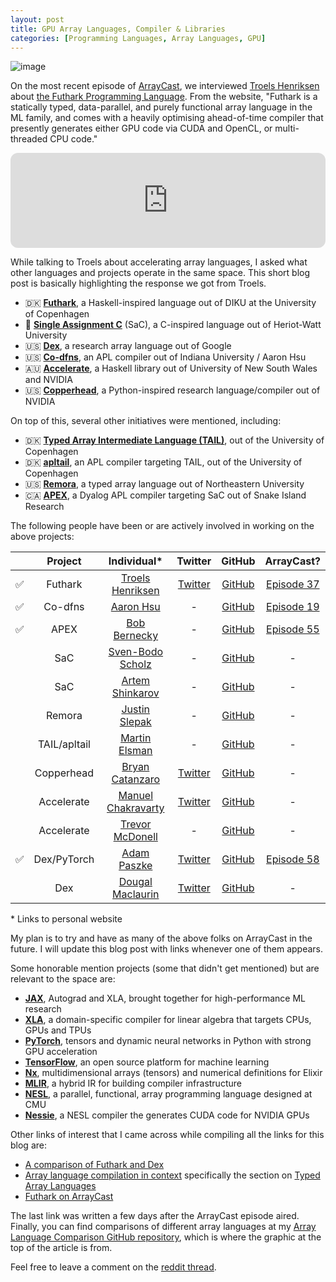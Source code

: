 ```yaml
---
layout: post
title: GPU Array Languages, Compiler & Libraries
categories: [Programming Languages, Array Languages, GPU]
---
```


![image](https://user-images.githubusercontent.com/36027403/193055974-8d8008a2-a1e6-4bd4-8ecc-7624fa611f25.png)

On the most recent episode of [ArrayCast](https://www.arraycast.com/), we interviewed [Troels Henriksen](https://sigkill.dk/) about [the Futhark Programming Language](https://futhark-lang.org/). From the website, "Futhark is a statically typed, data-parallel, and purely functional array language in the ML family, and comes with a heavily optimising ahead-of-time compiler that presently generates either GPU code via CUDA and OpenCL, or multi-threaded CPU code."

<iframe style="border-radius:12px" src="https://open.spotify.com/embed/episode/5dTMsJcZ8W152jCfk7haKS?utm_source=generator" width="100%" height="152" frameBorder="0" allowfullscreen="" allow="autoplay; clipboard-write; encrypted-media; fullscreen; picture-in-picture" loading="lazy"></iframe>

While talking to Troels about accelerating array languages, I asked what other languages and projects operate in the same space. This short blog post is basically highlighting the response we got from Troels.

* 🇩🇰 **[Futhark](https://futhark-lang.org/)**, a Haskell-inspired language out of DIKU at the University of Copenhagen
* 🏴󠁧󠁢󠁳󠁣󠁴󠁿 **[Single Assignment C](https://www.sac-home.org/index)** (SaC), a C-inspired language out of Heriot-Watt University
* 🇺🇸 **[Dex](https://github.com/google-research/dex-lang)**, a research array language out of Google
* 🇺🇸 **[Co-dfns](https://github.com/Co-dfns/Co-dfns)**, an APL compiler out of Indiana University / Aaron Hsu
* 🇦🇺 **[Accelerate](https://www.acceleratehs.org/)**, a Haskell library out of University of New South Wales and NVIDIA
* 🇺🇸 **[Copperhead](https://github.com/bryancatanzaro/copperhead)**, a Python-inspired research language/compiler out of NVIDIA

On top of this, several other initiatives were mentioned, including:

* 🇩🇰 **[Typed Array Intermediate Language (TAIL)](http://hiperfit.dk/pdf/array14_final.pdf)**, out of the University of Copenhagen
* 🇩🇰 **[apltail](https://github.com/melsman/apltail)**, an APL compiler targeting TAIL, out of the University of Copenhagen
* 🇺🇸 **[Remora](https://www.ccs.neu.edu/home/jrslepak/typed-j.pdf)**, a typed array language out of Northeastern University
* 🇨🇦 **[APEX](https://gitlab.com/bernecky/apex)**, a Dyalog APL compiler targeting SaC out of Snake Island Research

The following people have been or are actively involved in working on the above projects:

||Project|Individual*|Twitter|GitHub|ArrayCast?|
|:-:|:-:|:-:|:-:|:-:|:-:|
|✅|Futhark|[Troels Henriksen](https://sigkill.dk/)|[Twitter](https://twitter.com/sigkill_dk)|[GitHub](https://github.com/Athas/sigkill.dk)|[Episode 37](https://www.arraycast.com/episodes/episode37-futhark)|
|✅|Co-dfns|[Aaron Hsu](https://www.sacrideo.us/)|-|[GitHub](https://github.com/arcfide)|[Episode 19](https://www.arraycast.com/episodes/episode19-aaron-hsu)|
|✅|APEX|[Bob Bernecky](https://www.snakeisland.com/)|-|[GitHub](https://github.com/bernecky)|[Episode 55](https://www.arraycast.com/episodes/episode55-bob-bernecky)|
||SaC|[Sven-Bodo Scholz](https://www.macs.hw.ac.uk/~sbs/homepage/main/Welcome.html)|-|[GitHub](https://github.com/sbscholz)|-|
||SaC|[Artem Shinkarov](https://ashinkarov.github.io/)|-|[GitHub](https://github.com/ashinkarov)|-|
||Remora|[Justin Slepak](https://jrslepak.github.io/)|-|[GitHub](https://github.com/jrslepak)|-|
||TAIL/apltail|[Martin Elsman](https://elsman.com/)|-|[GitHub](https://github.com/melsman)|-|
||Copperhead|[Bryan Catanzaro](https://ctnzr.io/)|[Twitter](https://twitter.com/ctnzr)|[GitHub](https://github.com/bryancatanzaro)|-|
||Accelerate|[Manuel Chakravarty](https://justtesting.org/)|[Twitter](https://twitter.com/TacticalGrace)|[GitHub](https://github.com/mchakravarty)|-|
||Accelerate|[Trevor McDonell](https://tmcdonell.github.io/)|-|[GitHub](https://github.com/tmcdonell)|-|
|✅|Dex/PyTorch|[Adam Paszke](http://apaszke.github.io/)|[Twitter](https://twitter.com/apaszke)|[GitHub](https://github.com/apaszke)|[Episode 58](https://www.arraycast.com/episodes/episode58-adam-paszke)|
||Dex|[Dougal Maclaurin](https://dougalmaclaurin.com/index.html)|[Twitter](https://twitter.com/dougalmaclaurin)|[GitHub](https://github.com/dougalm)|-|

\* Links to personal website

My plan is to try and have as many of the above folks on ArrayCast in the future. I will update this blog post with links whenever one of them appears.

Some honorable mention projects (some that didn't get mentioned) but are relevant to the space are:

* [**JAX**](https://github.com/google/jax), Autograd and XLA, brought together for high-performance ML research
* [**XLA**](https://www.tensorflow.org/xla), a domain-specific compiler for linear algebra that targets CPUs, GPUs and TPUs
* [**PyTorch**](https://github.com/pytorch/pytorch), tensors and dynamic neural networks in Python with strong GPU acceleration
* [**TensorFlow**](https://github.com/tensorflow/tensorflow), an open source platform for machine learning
* [**Nx**](https://github.com/elixir-nx/nx), multidimensional arrays (tensors) and numerical definitions for Elixir
* [**MLIR**](https://mlir.llvm.org/), a hybrid IR for building compiler infrastructure
* [**NESL**](http://www.cs.cmu.edu/~scandal/nesl.html), a parallel, functional, array programming language designed at CMU
* [**Nessie**](http://nessie.cs.uchicago.edu/), a NESL compiler the generates CUDA code for NVIDIA GPUs

Other links of interest that I came across while compiling all the links for this blog are:

* [A comparison of Futhark and Dex](https://futhark-lang.org/blog/2020-12-28-futhark-and-dex.html)
* [Array language compilation in context](https://mlochbaum.github.io/BQN/implementation/compile/intro.html) specifically the section on [Typed Array Languages](https://mlochbaum.github.io/BQN/implementation/compile/intro.html#typed-array-languages)
* [Futhark on ArrayCast](https://futhark-lang.org/blog/2022-10-03-futhark-on-arraycast.html)

The last link was written a few days after the ArrayCast episode aired. Finally, you can find comparisons of different array languages at my [Array Language Comparison GitHub repository](https://github.com/codereport/array-language-comparisons), which is where the graphic at the top of the article is from.

Feel free to leave a comment on the [reddit thread](https://old.reddit.com/r/programming/comments/xsxetm/gpu_array_languages_compiler_libraries/?).
